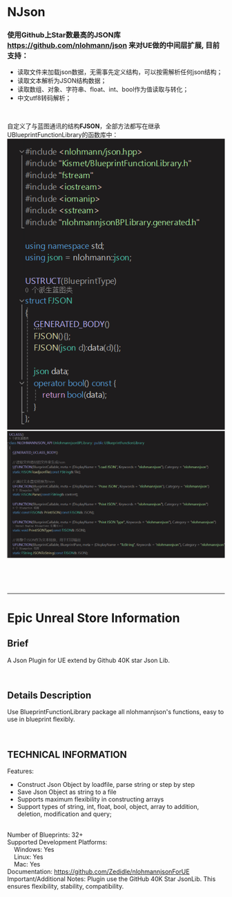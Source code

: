 # NJson
### 使用Github上Star数最高的JSON库 <https://github.com/nlohmann/json> 来对UE做的中间层扩展, 目前支持：
- 读取文件来加载json数据，无需事先定义结构，可以按需解析任何json结构；
- 读取文本解析为JSON结构数据；
- 读取数组、对象、字符串、float、int、bool作为值读取与转化；
- 中文utf8转码解析；

<br>

自定义了与蓝图通讯的结构**FJSON**，全部方法都写在继承UBlueprintFunctionLibrary的函数库中：
![alt text](Resources/image.png)
![alt text](Resources/image-1.png)

<br><br><br>

----
# Epic Unreal Store Information

## Brief
A Json Plugin for UE extend by Github 40K star Json Lib.

<br>

## Details Description
Use BlueprintFunctionLibrary package all nlohmannjson's functions, easy to use in blueprint flexibly.

<br>

## TECHNICAL INFORMATION
Features: 
- Construct Json Object by loadfile, parse string or step by step 
- Save Json Object as string to a file
- Supports maximum flexibility in constructing arrays
- Support types of string, int, float, bool, object, array to addition, deletion, modification and query;

<br>Number of Blueprints: 32+
<br>Supported Development Platforms:
<br>$~~~$ Windows: Yes
<br>$~~~$ Linux: Yes
<br>$~~~$ Mac: Yes
<br>Documentation: <https://github.com/Zedidle/nlohmannjsonForUE>
<br>Important/Additional Notes: Plugin use the GitHub 40K Star JsonLib. This ensures flexibility, stability, compatibility.


